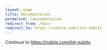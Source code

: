 ```yaml
---
layout: page
title: Documentation
permalink: /documentation
redirect_from: /docs
redirect_to: https://nubits.com/list-nubits
---
```

Continue to <https://nubits.com/list-nubits>
